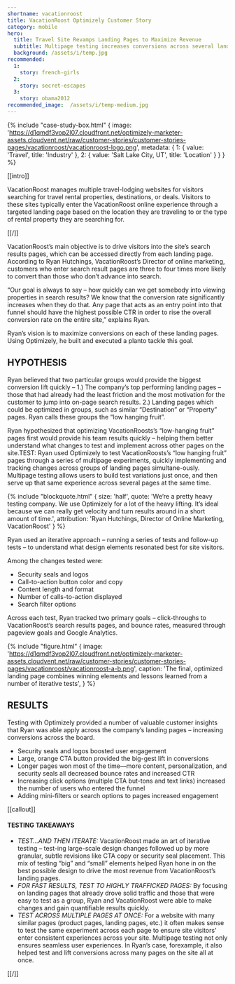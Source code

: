 ```yaml
---
shortname: vacationroost
title: VacationRoost Optimizely Customer Story
category: mobile
hero:
  title: Travel Site Revamps Landing Pages to Maximize Revenue
  subtitle: Multipage testing increases conversions across several landing pages at once
  background: /assets/i/temp.jpg
recommended:
  1:
    story: french-girls
  2:
    story: secret-escapes
  3:
    story: obama2012
recommended_image:  /assets/i/temp-medium.jpg
---
```


{% include "case-study-box.html"
  {
    image: 'https://d1qmdf3vop2l07.cloudfront.net/optimizely-marketer-assets.cloudvent.net/raw/customer-stories/customer-stories-pages/vacationroost/vacationroost-logo.png',
    metadata: {
      1: {
        value: 'Travel',
        title: 'Industry'
      },
      2: {
        value: 'Salt Lake City, UT',
        title: 'Location'
      }
    }
  }
%}

[[intro]]

VacationRoost manages multiple travel-lodging websites for visitors searching for travel rental properties, destinations, or deals. Visitors to these sites typically enter the VacationRoost online experience through a targeted landing page based on the location they are traveling to or the type of rental property they are searching for.

[[/]]

VacationRoost’s main objective is to drive visitors into the site’s search results pages, which can be accessed directly from each landing page. According to Ryan Hutchings, VacationRoost’s Director of online marketing, customers who enter search result pages are three to four times more likely to convert than those who don’t advance into search.

“Our goal is always to say – how quickly can we get somebody into viewing properties in search results? We know that the conversion rate significantly increases when they do that. Any page that acts as an entry point into that funnel should have the highest possible CTR in order to rise the overall conversion rate on the entire site,” explains Ryan.

Ryan’s vision is to maximize conversions on each of these landing pages. Using Optimizely, he built and executed a planto tackle this goal.

## HYPOTHESIS

Ryan believed that two particular groups would provide the biggest conversion lift quickly – 1.) The company’s top performing landing pages – those that had already had the least friction and the most motivation for the customer to jump into on-page search results. 2.) Landing pages which could be optimized in groups, such as similar “Destination” or “Property” pages. Ryan calls these groups the “low hanging fruit”.

Ryan hypothesized that optimizing VacationRoosts’s “low-hanging fruit” pages first would provide his team results quickly – helping them better understand what changes to test and implement across other pages on the site.TEST: Ryan used Optimizely to test VacationRoosts’s “low hanging fruit” pages through a series of multipage experiments, quickly implementing and tracking changes across groups of landing pages simultane-ously. Multipage testing allows users to build test variations just once, and then serve up that same experience across several pages at the same time.

{% include "blockquote.html"
  {
    size: 'half',
    quote: 'We’re a pretty heavy testing company. We use Optimizely for a lot of the heavy lifting. It’s ideal because we can really get velocity and turn results around in a short amount of time.',
    attribution: 'Ryan Hutchings, Director of Online Marketing, VacationRoost'
  }
%}

Ryan used an iterative approach – running a series of tests and follow-up tests – to understand what design elements resonated best for site visitors.

Among the changes tested were:
* Security seals and logos
* Call-to-action button color and copy
* Content length and format
* Number of calls-to-action displayed
* Search filter options

Across each test, Ryan tracked two primary goals – click-throughs to VacationRoost’s search results pages, and bounce rates, measured through pageview goals and Google Analytics.

{% include "figure.html"
  {
    image: 'https://d1qmdf3vop2l07.cloudfront.net/optimizely-marketer-assets.cloudvent.net/raw/customer-stories/customer-stories-pages/vacationroost/vacationroost-a-b.png',
     caption: 'The final, optimized landing page combines winning elements and lessons learned from a number of iterative tests',
  }
%}

## RESULTS

Testing with Optimizely provided a number of valuable customer insights that Ryan was able apply across the company’s landing pages – increasing conversions across the board.

* Security seals and logos boosted user engagement
* Large, orange CTA button provided the big-gest lift in conversions
* Longer pages won most of the time—more content, personalization, and security seals all decreased bounce rates and increased CTR
* Increasing click options (multiple CTA but-tons and text links) increased the number of users who entered the funnel
* Adding mini-filters or search options to pages increased engagement


[[callout]]

#### TESTING TAKEAWAYS

- *TEST...AND THEN ITERATE:* VacationRoost made an art of iterative testing – test-ing large-scale design changes followed up by more granular, subtle revisions like CTA copy or security seal placement. This mix of testing “big” and “small” elements helped Ryan hone in on the best possible design to drive the most revenue from VacationRoost’s landing pages.
- *FOR FAST RESULTS, TEST TO HIGHLY TRAFFICKED PAGES:* By focusing on landing pages that already drove solid traffic and those that were easy to test as a group, Ryan and VacationRoost were able to make changes and gain quantifiable results quickly.
- *TEST ACROSS MULTIPLE PAGES AT ONCE:* For a website with many similar pages (product pages, landing pages, etc.) it often makes sense to test the same experiment across each page to ensure site visitors’ enter consistent experiences across your site. Multipage testing not only ensures seamless user experiences. In Ryan’s case, forexample, it also helped test and lift conversions across many pages on the site all at once.

[[/]]